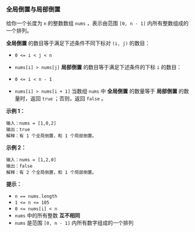 ### 全局倒置与局部倒置 ###
给你一个长度为 `n` 的整数数组 `nums` ，表示由范围 `[0, n - 1]` 内所有整数组成的一个排列。

**全局倒置** 的数目等于满足下述条件不同下标对 `(i, j)` 的数目：

* `0 <= i < j < n`
* `nums[i] > nums[j]`
**局部倒置** 的数目等于满足下述条件的下标 `i` 的数目：

* `0 <= i < n - 1`
* `nums[i] > nums[i + 1]`
当数组 `nums` 中 **全局倒置** 的数量等于 **局部倒置** 的数量时，返回 `true` ；否则，返回 `false` 。



**示例 1：**

```
输入：nums = [1,0,2]
输出：true
解释：有 1 个全局倒置，和 1 个局部倒置。
```

**示例 2：**

```
输入：nums = [1,2,0]
输出：false
解释：有 2 个全局倒置，和 1 个局部倒置。
```

**提示：**

* `n == nums.length`
* `1 <= n <= 105`
* `0 <= nums[i] < n`
* `nums` 中的所有整数 **互不相同**
* `nums` 是范围 `[0, n - 1]` 内所有数字组成的一个排列

